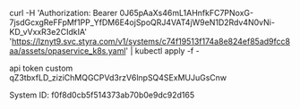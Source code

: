 curl -H 'Authorization: Bearer 0J65pAaXs46mL1AHnfkFC7PNoxG-7jsdGcxgReFFpMf1PP_YfDM6E4ojSpoQRJ4VAT4jW9eN1D2Rdv4N0vNi-KD_vVxxR3e2CIdkIA' 'https://lznyt9.svc.styra.com/v1/systems/c74f19513f174a8e824ef85ad9fcc8aa/assets/opaservice_k8s.yaml' | kubectl apply -f -


api token custom 
qZ3tbxfLD_ziziChMQGCPVd3rzV6lnpSQ4SExMUJuGsCnw

System ID: f0f8d0cb5f514373ab70b0e9dc92d165
